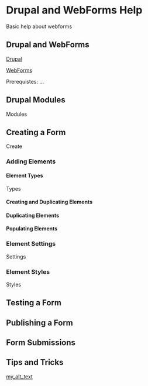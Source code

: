 # Drupal and WebForms Help
Basic help about webforms

## Drupal and WebForms
[Drupal](https://www.google.com)

[WebForms](https://www.google.com)

Prerequistes: ...

## Drupal Modules
Modules

## Creating a Form
Create

### Adding Elements
#### Element Types
Types

#### Creating and Duplicating Elements

#### Duplicating Elements

#### Populating Elements

### Element Settings
Settings

### Element Styles
Styles

## Testing a Form

## Publishing a Form

## Form Submissions

## Tips and Tricks

[my_alt_text](/images/1.png  "1")


